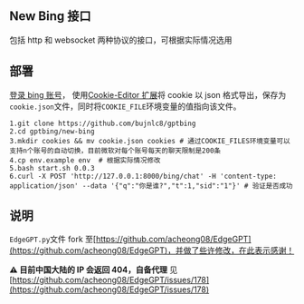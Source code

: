 ## New Bing 接口

包括 http 和 websocket 两种协议的接口，可根据实际情况选用

## 部署

[登录 bing 账号](https://login.live.com/)， 使用[Cookie-Editor 扩展](https://chrome.google.com/webstore/detail/cookie-editor/hlkenndednhfkekhgcdicdfddnkalmdm)将 cookie 以 json 格式导出，保存为`cookie.json`文件，同时将`COOKIE_FILE`环境变量的值指向该文件。

```
1.git clone https://github.com/bujnlc8/gptbing
2.cd gptbing/new-bing
3.mkdir cookies && mv cookie.json cookies # 通过COOKIE_FILES环境变量可以支持n个账号的自动切换，目前微软对每个账号每天的聊天限制是200条
4.cp env.example env  # 根据实际情况修改
5.bash start.sh 0.0.3
6.curl -X POST 'http://127.0.0.1:8000/bing/chat' -H 'content-type: application/json' --data '{"q":"你是谁?","t":1,"sid":"1"}' # 验证是否成功
```

## 说明

`EdgeGPT.py`文件 fork 至[https://github.com/acheong08/EdgeGPT](https://github.com/acheong08/EdgeGPT)，并做了些许修改，在此表示感谢！

**⚠️ 目前中国大陆的 IP 会返回 404，自备代理** 见[https://github.com/acheong08/EdgeGPT/issues/178](https://github.com/acheong08/EdgeGPT/issues/178)
